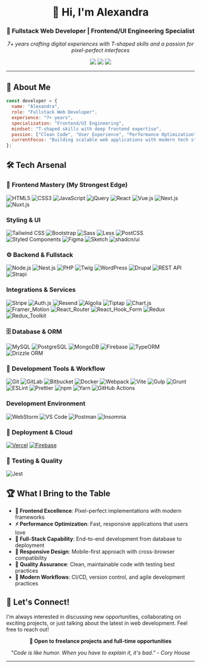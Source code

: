 <div align="center">
  <h1>👋 Hi, I'm Alexandra</h1>
  <h3>🚀 Fullstack Web Developer | Frontend/UI Engineering Specialist</h3>
  
  <p>
    <em>7+ years crafting digital experiences with T-shaped skills and a passion for pixel-perfect interfaces</em>
  </p>
  
  <p>
    <a href="https://linkedin.com/in/alexandra-korenkova-81131562"><img src="https://img.shields.io/badge/-LinkedIn-0077B5?style=flat-square&logo=linkedin&logoColor=white"/></a>
    <a href="https://alexasky.website"><img src="https://img.shields.io/badge/-Portfolio-FF5722?style=flat-square&logo=google-chrome&logoColor=white"/></a>
    <a href="mailto:alex.korenkova@gmail.com"><img src="https://img.shields.io/badge/-Email-D14836?style=flat-square&logo=gmail&logoColor=white"/></a>
  </p>
</div>

---

## 🎯 About Me

```javascript
const developer = {
  name: "Alexandra",
  role: "Fullstack Web Developer",
  experience: "7+ years",
  specialization: "Frontend/UI Engineering",
  mindset: "T-shaped skills with deep frontend expertise",
  passion: ["Clean Code", "User Experience", "Performance Optimization"],
  currentFocus: "Building scalable web applications with modern tech stacks"
};
```

## 🛠️ Tech Arsenal

### 🎨 **Frontend Mastery** (My Strongest Edge)
![HTML5](https://img.shields.io/badge/HTML5-E34F26?style=for-the-badge&logo=html5&logoColor=white)
![CSS3](https://img.shields.io/badge/CSS3-1572B6?style=for-the-badge&logo=css3&logoColor=white)
![JavaScript](https://img.shields.io/badge/JavaScript-F7DF1E?style=for-the-badge&logo=javascript&logoColor=black)
![jQuery](https://img.shields.io/badge/jQuery-0769AD?style=for-the-badge&logo=jquery&logoColor=white)
![React](https://img.shields.io/badge/React-61DAFB?style=for-the-badge&logo=react&logoColor=black)
![Vue.js](https://img.shields.io/badge/Vue.js-4FC08D?style=for-the-badge&logo=vue.js&logoColor=white)
![Next.js](https://img.shields.io/badge/Next.js-000000?style=for-the-badge&logo=next.js&logoColor=white)
![Nuxt.js](https://img.shields.io/badge/Nuxt.js-00C58E?style=for-the-badge&logo=nuxt.js&logoColor=white)

### **Styling & UI**
![Tailwind CSS](https://img.shields.io/badge/Tailwind_CSS-38B2AC?style=for-the-badge&logo=tailwind-css&logoColor=white)
![Bootstrap](https://img.shields.io/badge/Bootstrap-7952B3?style=for-the-badge&logo=bootstrap&logoColor=white)
![Sass](https://img.shields.io/badge/Sass-CC6699?style=for-the-badge&logo=sass&logoColor=white)
![Less](https://img.shields.io/badge/Less-1D365D?style=for-the-badge&logo=less&logoColor=white)
![PostCSS](https://img.shields.io/badge/PostCSS-DD3A0A?style=for-the-badge&logo=postcss&logoColor=white)
![Styled Components](https://img.shields.io/badge/styled--components-DB7093?style=for-the-badge&logo=styled-components&logoColor=white)
![Figma](https://img.shields.io/badge/Figma-F24E1E?style=for-the-badge&logo=figma&logoColor=white)
![Sketch](https://img.shields.io/badge/Sketch-F7B500?style=for-the-badge&logo=sketch&logoColor=black)
![shadcn/ui](https://img.shields.io/badge/shadcn/ui-000000?style=for-the-badge&logo=shadcnui&logoColor=white)

### ⚙️ **Backend & Fullstack**
![Node.js](https://img.shields.io/badge/Node.js-339933?style=for-the-badge&logo=node.js&logoColor=white)
![Nest.js](https://img.shields.io/badge/Nest.js-E0234E?style=for-the-badge&logo=nestjs&logoColor=white)
![PHP](https://img.shields.io/badge/PHP-777BB4?style=for-the-badge&logo=php&logoColor=white)
![Twig](https://img.shields.io/badge/Twig-339933?style=for-the-badge&logo=symfony&logoColor=white)
![WordPress](https://img.shields.io/badge/WordPress-21759B?style=for-the-badge&logo=wordpress&logoColor=white)
![Drupal](https://img.shields.io/badge/Drupal-0678BE?style=for-the-badge&logo=drupal&logoColor=white)
![REST API](https://img.shields.io/badge/REST_API-02569B?style=for-the-badge&logo=fastapi&logoColor=white)
![Strapi](https://img.shields.io/badge/Strapi-2F2E8B?style=for-the-badge&logo=strapi&logoColor=white)

### **Integrations & Services**
![Stripe](https://img.shields.io/badge/Stripe-008CDD?style=for-the-badge&logo=stripe&logoColor=white)
![Auth.js](https://img.shields.io/badge/Auth.js-EB5424?style=for-the-badge&logo=auth0&logoColor=white)
![Resend](https://img.shields.io/badge/Resend-000000?style=for-the-badge&logo=resend&logoColor=white)
![Algolia](https://img.shields.io/badge/Algolia-003DFF?style=for-the-badge&logo=algolia&logoColor=white)
![Tiptap](https://img.shields.io/badge/Tiptap-000000?style=for-the-badge&logo=tiptap&logoColor=white)
![Chart.js](https://img.shields.io/badge/Chart.js-FF6384?style=for-the-badge&logo=chart.js&logoColor=white)
![Framer_Motion](https://img.shields.io/badge/Framer_Motion-0055FF?style=for-the-badge&logo=framer&logoColor=white)
![React_Router](https://img.shields.io/badge/React_Router-CA4245?style=for-the-badge&logo=react-router&logoColor=white)
![React_Hook_Form](https://img.shields.io/badge/React_Hook_Form-EC5990?style=for-the-badge&logo=reacthookform&logoColor=white)
![Redux](https://img.shields.io/badge/Redux-764ABC?style=for-the-badge&logo=redux&logoColor=white)
![Redux_Toolkit](https://img.shields.io/badge/Redux_Toolkit-764ABC?style=for-the-badge&logo=redux&logoColor=white)

### 🗄️ **Database & ORM**
![MySQL](https://img.shields.io/badge/MySQL-4479A1?style=for-the-badge&logo=mysql&logoColor=white)
![PostgreSQL](https://img.shields.io/badge/PostgreSQL-336791?style=for-the-badge&logo=postgresql&logoColor=white)
![MongoDB](https://img.shields.io/badge/MongoDB-47A248?style=for-the-badge&logo=mongodb&logoColor=white)
![Firebase](https://img.shields.io/badge/Firebase-FFCA28?style=for-the-badge&logo=firebase&logoColor=black)
![TypeORM](https://img.shields.io/badge/TypeORM-FE0803?style=for-the-badge&logo=typeorm&logoColor=white)
![Drizzle ORM](https://img.shields.io/badge/Drizzle_ORM-C5F74F?style=for-the-badge&logo=drizzle&logoColor=black)

### 🔧 **Development Tools & Workflow**
![Git](https://img.shields.io/badge/Git-F05032?style=for-the-badge&logo=git&logoColor=white)
![GitLab](https://img.shields.io/badge/GitLab-FCA326?style=for-the-badge&logo=gitlab&logoColor=white)
![Bitbucket](https://img.shields.io/badge/Bitbucket-0052CC?style=for-the-badge&logo=bitbucket&logoColor=white)
![Docker](https://img.shields.io/badge/Docker-2496ED?style=for-the-badge&logo=docker&logoColor=white)
![Webpack](https://img.shields.io/badge/Webpack-8DD6F9?style=for-the-badge&logo=webpack&logoColor=black)
![Vite](https://img.shields.io/badge/Vite-646CFF?style=for-the-badge&logo=vite&logoColor=white)
![Gulp](https://img.shields.io/badge/Gulp-CF4647?style=for-the-badge&logo=gulp&logoColor=white)
![Grunt](https://img.shields.io/badge/Grunt-FBA919?style=for-the-badge&logo=grunt&logoColor=white)
![ESLint](https://img.shields.io/badge/ESLint-4B32C3?style=for-the-badge&logo=eslint&logoColor=white)
![Prettier](https://img.shields.io/badge/Prettier-F7B93E?style=for-the-badge&logo=prettier&logoColor=black)
![npm](https://img.shields.io/badge/npm-CB3837?style=for-the-badge&logo=npm&logoColor=white)
![Yarn](https://img.shields.io/badge/Yarn-2C8EBB?style=for-the-badge&logo=yarn&logoColor=white)
![GitHub Actions](https://img.shields.io/badge/GitHub_Actions-2088FF?style=for-the-badge&logo=github-actions&logoColor=white)

### **Development Environment**
![WebStorm](https://img.shields.io/badge/WebStorm-000000?style=for-the-badge&logo=webstorm&logoColor=white)
![VS Code](https://img.shields.io/badge/VS_Code-007ACC?style=for-the-badge&logo=visual-studio-code&logoColor=white)
![Postman](https://img.shields.io/badge/Postman-FF6C37?style=for-the-badge&logo=postman&logoColor=white)
![Insomnia](https://img.shields.io/badge/Insomnia-4000BF?style=for-the-badge&logo=insomnia&logoColor=white)

### 🚀 **Deployment & Cloud**
[![Vercel](https://img.shields.io/badge/Vercel-000000?style=for-the-badge&logo=vercel&logoColor=white)](https://vercel.com)
[![Firebase](https://img.shields.io/badge/Firebase-FFCA28?style=for-the-badge&logo=firebase&logoColor=black)](https://firebase.google.com/)

### 🧪 **Testing & Quality**
![Jest](https://img.shields.io/badge/Jest-C21325?style=for-the-badge&logo=jest&logoColor=white)


## 🏆 What I Bring to the Table

- **🎨 Frontend Excellence**: Pixel-perfect implementations with modern frameworks
- **⚡ Performance Optimization**: Fast, responsive applications that users love
- **🔄 Full-Stack Capability**: End-to-end development from database to deployment
- **📱 Responsive Design**: Mobile-first approach with cross-browser compatibility
- **🧪 Quality Assurance**: Clean, maintainable code with testing best practices
- **🚀 Modern Workflows**: CI/CD, version control, and agile development practices


## 🤝 Let's Connect!

I'm always interested in discussing new opportunities, collaborating on exciting projects, or just talking about the latest in web development. Feel free to reach out!

<div align="center">
  <p>
    <strong>💼 Open to freelance projects and full-time opportunities</strong>
  </p>
  
  <p>
    <em>"Code is like humor. When you have to explain it, it's bad." - Cory House</em>
  </p>
</div>

---

